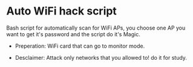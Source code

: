 # Auto WiFi hack script

Bash script for automatically scan for WiFi APs, you choose one AP you want to get it's password 
and the script do it's Magic. 
    





* Preperation:
WiFi card that can go to monitor mode.

 * Desclaimer:
 Attack only networks that you allowed to! do it for study.


